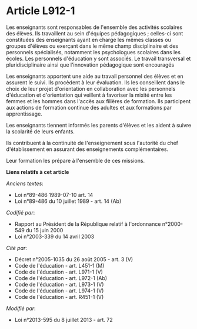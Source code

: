 # Article L912-1

Les enseignants sont responsables de l'ensemble des activités scolaires des élèves. Ils travaillent au sein d'équipes
pédagogiques ; celles-ci sont constituées des enseignants ayant en charge les mêmes classes ou groupes d'élèves ou exerçant
dans le même champ disciplinaire et des personnels spécialisés, notamment les psychologues scolaires dans les écoles. Les
personnels d'éducation y sont associés. Le travail transversal et pluridisciplinaire ainsi que l'innovation pédagogique sont
encouragés

Les enseignants apportent une aide au travail personnel des élèves et en assurent le suivi. Ils procèdent à leur évaluation.
Ils les conseillent dans le choix de leur projet d'orientation en collaboration avec les personnels d'éducation et
d'orientation qui veillent à favoriser la mixité entre les femmes et les hommes dans l'accès aux filières de formation. Ils
participent aux actions de formation continue des adultes et aux formations par apprentissage.

Les enseignants tiennent informés les parents d'élèves et les aident à suivre la scolarité de leurs enfants.

Ils contribuent à la continuité de l'enseignement sous l'autorité du chef d'établissement en assurant des enseignements
complémentaires.

Leur formation les prépare à l'ensemble de ces missions.

**Liens relatifs à cet article**

_Anciens textes_:

  - Loi n°89-486 1989-07-10 art. 14
  - Loi n°89-486 du 10 juillet 1989 - art. 14 (Ab)

_Codifié par_:

  - Rapport au Président de la République relatif à l'ordonnance n°2000-549 du 15 juin 2000
  - Loi n°2003-339 du 14 avril 2003

_Cité par_:

  - Décret n°2005-1035 du 26 août 2005 - art. 3 (V)
  - Code de l'éducation - art. L451-1 (M)
  - Code de l'éducation - art. L971-1 (V)
  - Code de l'éducation - art. L972-1 (Ab)
  - Code de l'éducation - art. L973-1 (V)
  - Code de l'éducation - art. L974-1 (V)
  - Code de l'éducation - art. R451-1 (V)

_Modifié par_:

  - Loi n°2013-595 du 8 juillet 2013 - art. 72
